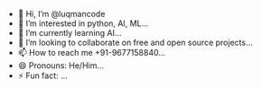 - 👋 Hi, I’m @luqmancode
- 👀 I’m interested in python, AI, ML...
- 🌱 I’m currently learning AI...
- 💞️ I’m looking to collaborate on free and open source projects...
- 📫 How to reach me +91-9677158840...
- 😄 Pronouns: He/Him...
- ⚡ Fun fact: ...

<!---
luqmancode/luqmancode is a ✨ special ✨ repository because its `README.md` (this file) appears on your GitHub profile.
You can click the Preview link to take a look at your changes.
--->
